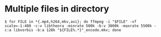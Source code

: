 # Multiple files in directory
```
$ for FILE in *{.mp4,h264,mkv,avi}; do ffmpeg -i "$FILE" -vf scale=-1:480 -c:v libtheora -minrate 500k -b:v 3000k -maxrate 5500k -c:a libvorbis -b:a 128k "${FILE%.*}"_encode.mkv; done
```
